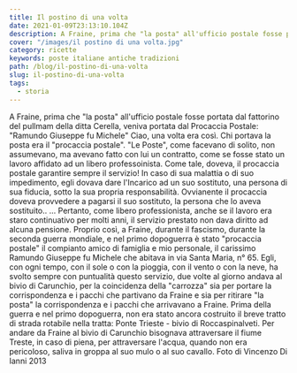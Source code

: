 ```yaml
---
title: Il postino di una volta
date: 2021-01-09T23:13:10.104Z
description: A Fraine, prima che "la posta" all'ufficio postale fosse portata dal fattorino del pullmam della ditta Cerella, veniva portata dal Procaccia Postale
cover: "/images/il postino di una volta.jpg"
category: ricette
keywords: poste italiane antiche tradizioni
path: /blog/il-postino-di-una-volta
slug: il-postino-di-una-volta
tags:
  - storia
---
```


A Fraine, prima che "la posta" all'ufficio postale fosse portata dal fattorino del pullmam della ditta Cerella, veniva portata dal
Procaccia Postale:
"Ramundo Giuseppe fu Michele"
Ciao, una volta era così.
Chi portava la posta era il "procaccia postale".
"Le Poste", come facevano di solito, non assumevano, ma avevano fatto con lui un contratto, come se fosse stato un lavoro affidato ad un libero professoinista.
Come tale, doveva, il procaccia postale garantire sempre il servizio!
In caso di sua malattia o di suo impedimento, egli dovava dare l'Incarico ad un suo sostituto, una persona di sua fiducia, sotto la sua propria responsabilità. Ovvianente il procaccia doveva provvedere a pagarsi il suo sostituto, la persona che lo aveva sostituito.. ...
Pertanto, come libero professionista, anche se il lavoro era staro continuativo per molti anni, il servizio prestato non dava diritto ad alcuna pensione.
Proprio così, a Fraine, durante il fascismo, durante la seconda guerra mondiale, e nel primo dopoguerra è stato "procaccia postale" il compianto amico di famiglia e mio personale, il carissimo Ramundo Giuseppe fu Michele che abitava in via Santa Maria, n° 65.
Egli, con ogni tempo, con il sole o con la pioggia, con il vento o con la neve, ha svolto sempre con puntualità questo servizio, due volte al giorno andava al bivio di Carunchio, per la coincidenza della "carrozza" sia per portare la corrispondenza e i pacchi che partivano da Fraine e sia per ritirare "la posta" la corrispondenza e i pacchi che arrivavano a Fraine.
Prima della guerra e nel primo dopoguerra, non era stato ancora costruito il breve tratto di strada rotabile nella tratta: Ponte Trieste - bivio di Roccaspinalveti.
Per andare da Fraine al bivio di Carunchio bisognava attraversare il fiume Treste, in caso di piena, per attraversare l'acqua, quando non era pericoloso, saliva in groppa al suo mulo o al suo cavallo.
Foto di Vincenzo Di Ianni
2013

